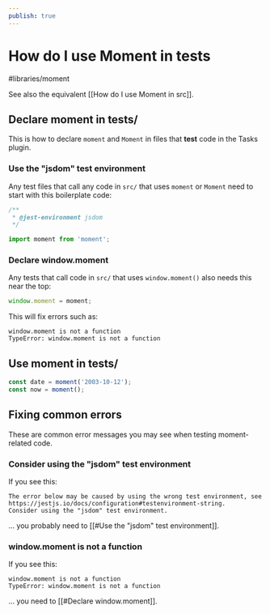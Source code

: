 ```yaml
---
publish: true
---
```


# How do I use Moment in tests

<span class="related-pages">#libraries/moment</span>

See also the equivalent [[How do I use Moment in src]].

## Declare moment in tests/

This is how to declare `moment` and `Moment` in files that **test** code in the Tasks plugin.

### Use the "jsdom" test environment

Any test files that call any code in `src/` that uses `moment` or `Moment` need to start with this boilerplate code:

<!-- snippet: declare-moment-in-tests -->
```ts
/**
 * @jest-environment jsdom
 */

import moment from 'moment';
```
<!-- endSnippet -->

### Declare window.moment

Any tests that call code in `src/` that uses `window.moment()` also needs this near the top:

<!-- snippet: fix-window.moment-calls-in-tests -->
```ts
window.moment = moment;
```
<!-- endSnippet -->

This will fix errors such as:

```text
window.moment is not a function
TypeError: window.moment is not a function
```

## Use moment in tests/

<!-- snippet: use-moment-in-tests -->
```ts
const date = moment('2003-10-12');
const now = moment();
```
<!-- endSnippet -->

## Fixing common errors

These are common error messages you may see when testing moment-related code.

### Consider using the "jsdom" test environment

If you see this:

```text
The error below may be caused by using the wrong test environment, see https://jestjs.io/docs/configuration#testenvironment-string.
Consider using the "jsdom" test environment.
```

... you probably need to [[#Use the "jsdom" test environment]].

### window.moment is not a function

If you see this:

```text
window.moment is not a function
TypeError: window.moment is not a function
```

... you need to [[#Declare window.moment]].
